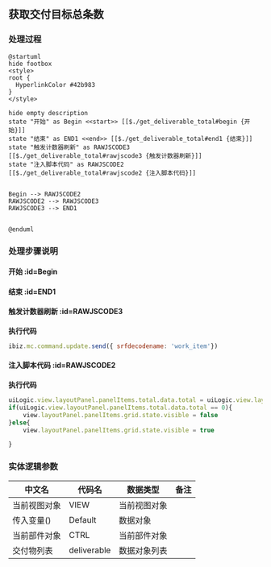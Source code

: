 ## 获取交付目标总条数 <!-- {docsify-ignore-all} -->

   

### 处理过程

```plantuml
@startuml
hide footbox
<style>
root {
  HyperlinkColor #42b983
}
</style>

hide empty description
state "开始" as Begin <<start>> [[$./get_deliverable_total#begin {开始}]]
state "结束" as END1 <<end>> [[$./get_deliverable_total#end1 {结束}]]
state "触发计数器刷新" as RAWJSCODE3  [[$./get_deliverable_total#rawjscode3 {触发计数器刷新}]]
state "注入脚本代码" as RAWJSCODE2  [[$./get_deliverable_total#rawjscode2 {注入脚本代码}]]


Begin --> RAWJSCODE2
RAWJSCODE2 --> RAWJSCODE3
RAWJSCODE3 --> END1


@enduml
```


### 处理步骤说明

#### 开始 :id=Begin




#### 结束 :id=END1




#### 触发计数器刷新 :id=RAWJSCODE3



<p class="panel-title"><b>执行代码</b></p>

```javascript
ibiz.mc.command.update.send({ srfdecodename: 'work_item'})
```

#### 注入脚本代码 :id=RAWJSCODE2



<p class="panel-title"><b>执行代码</b></p>

```javascript
uiLogic.view.layoutPanel.panelItems.total.data.total = uiLogic.view.layoutPanel.panelItems.grid.control.state.items.length;
if(uiLogic.view.layoutPanel.panelItems.total.data.total == 0){
    view.layoutPanel.panelItems.grid.state.visible = false
}else{
    view.layoutPanel.panelItems.grid.state.visible = true

}

```



### 实体逻辑参数

|    中文名   |    代码名    |  数据类型      |备注 |
| --------| --------| --------  | --------   |
|当前视图对象|VIEW|当前视图对象||
|传入变量(<i class="fa fa-check"/></i>)|Default|数据对象||
|当前部件对象|CTRL|当前部件对象||
|交付物列表|deliverable|数据对象列表||
